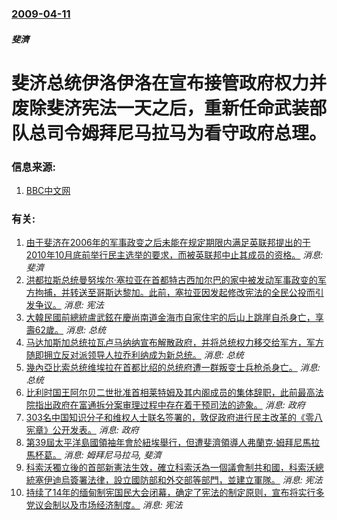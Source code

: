 ### [2009-04-11](/news/2009/04/11/index.md)

##### 斐濟
#  斐济总统伊洛伊洛在宣布接管政府权力并废除斐济宪法一天之后，重新任命武装部队总司令姆拜尼马拉马为看守政府总理。




### 信息来源:

1. [BBC中文网](http://news.bbc.co.uk/chinese/simp/hi/newsid_7990000/newsid_7994400/7994495.stm)

### 有关:

1. [由于斐济在2006年的军事政变之后未能在规定期限内满足英联邦提出的于2010年10月底前举行民主选举的要求，而被英联邦中止其成员的资格。](/zh/news/2009/09/2/由于斐济在2006年的军事政变之后未能在规定期限内满足英联邦提出的于2010年10月底前举行民主选举的要求-而被英联邦中.md) _消息: 斐濟_
2. [ 洪都拉斯总统曼努埃尔·塞拉亚在首都特古西加尔巴的家中被发动军事政变的军方拘捕，并转送至哥斯达黎加。此前，塞拉亚因发起修改宪法的全民公投而引发争议。](/zh/news/2009/06/28/洪都拉斯总统曼努埃尔-塞拉亚在首都特古西加尔巴的家中被发动军事政变的军方拘捕-并转送至哥斯达黎加-此前-塞拉亚因发起修.md) _消息: 宪法_
3. [大韓民國前總統盧武鉉在慶尚南道金海市自家住宅的后山上跳崖自杀身亡，享壽62歲。](/zh/news/2009/05/23/大韓民國前總統盧武鉉在慶尚南道金海市自家住宅的后山上跳崖自杀身亡-享壽62歲.md) _消息: 总统_
4. [马达加斯加总统拉瓦卢马纳纳宣布解散政府，并将总统权力移交给军方，军方随即拥立反对派领导人拉乔利纳成为新总统。](/zh/news/2009/03/17/马达加斯加总统拉瓦卢马纳纳宣布解散政府-并将总统权力移交给军方-军方随即拥立反对派领导人拉乔利纳成为新总统.md) _消息: 总统_
5. [幾內亞比索总统维埃拉在首都比绍的总统府遭一群叛变士兵枪杀身亡。](/zh/news/2009/03/2/幾內亞比索总统维埃拉在首都比绍的总统府遭一群叛变士兵枪杀身亡.md) _消息: 总统_
6. [比利时国王阿尔贝二世批准首相莱特姆及其内阁成员的集体辞职，此前最高法院指出政府在富通拆分案审理过程中存在着干预司法的迹象。](/zh/news/2008/12/22/比利时国王阿尔贝二世批准首相莱特姆及其内阁成员的集体辞职-此前最高法院指出政府在富通拆分案审理过程中存在着干预司法的迹象.md) _消息: 政府_
7. [303名中国知识分子和维权人士联名签署的，敦促政府进行民主改革的《零八宪章》公开发表。](/zh/news/2008/12/9/303名中国知识分子和维权人士联名签署的-敦促政府进行民主改革的-零八宪章-公开发表.md) _消息: 政府_
8. [ 第39屆太平洋島國領袖年會於紐埃舉行，但遭斐濟領導人弗蘭克·姆拜尼馬拉馬杯葛。](/zh/news/2008/08/19/第39屆太平洋島國領袖年會於紐埃舉行-但遭斐濟領導人弗蘭克-姆拜尼馬拉馬杯葛.md) _消息: 姆拜尼马拉马, 斐濟_
9. [科索沃獨立後的首部新憲法生效，確立科索沃為一個議會制共和國，科索沃總統塞伊迪烏簽署法律，設立國防部和外交部等部門，並建立軍隊。](/zh/news/2008/06/15/科索沃獨立後的首部新憲法生效-確立科索沃為一個議會制共和國-科索沃總統塞伊迪烏簽署法律-設立國防部和外交部等部門-並建立.md) _消息: 宪法_
10. [持续了14年的缅甸制宪国民大会闭幕，确定了宪法的制定原则，宣布将实行多党议会制以及市场经济制度。](/zh/news/2007/09/3/持续了14年的缅甸制宪国民大会闭幕-确定了宪法的制定原则-宣布将实行多党议会制以及市场经济制度.md) _消息: 宪法_
